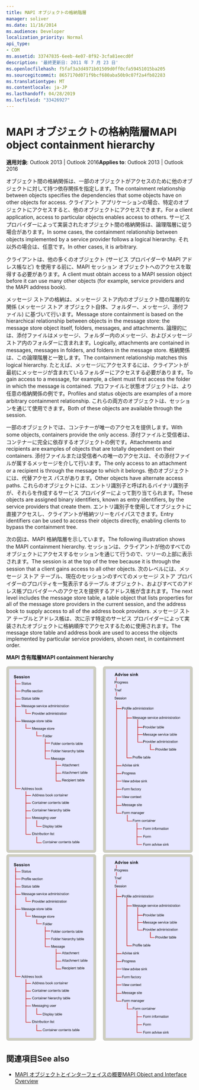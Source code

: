 ```yaml
---
title: MAPI オブジェクトの格納階層
manager: soliver
ms.date: 11/16/2014
ms.audience: Developer
localization_priority: Normal
api_type:
- COM
ms.assetid: 33747835-6eeb-4e07-8f92-3cfa81eecd0f
description: '最終更新日: 2011 年 7 月 23 日'
ms.openlocfilehash: f5faf3a3d4971b01509d0ff0cfa59451015ba205
ms.sourcegitcommit: 8657170d071f9bcf680aba50b9c07f2a4fb82283
ms.translationtype: MT
ms.contentlocale: ja-JP
ms.lasthandoff: 04/28/2019
ms.locfileid: "33426927"
---
```

# <a name="mapi-object-containment-hierarchy"></a><span data-ttu-id="34b13-103">MAPI オブジェクトの格納階層</span><span class="sxs-lookup"><span data-stu-id="34b13-103">MAPI object containment hierarchy</span></span>
  
<span data-ttu-id="34b13-104">**適用対象**: Outlook 2013 | Outlook 2016</span><span class="sxs-lookup"><span data-stu-id="34b13-104">**Applies to**: Outlook 2013 | Outlook 2016</span></span> 
  
<span data-ttu-id="34b13-105">オブジェクト間の格納関係は、一部のオブジェクトがアクセスのために他のオブジェクトに対して持つ依存関係を指定します。</span><span class="sxs-lookup"><span data-stu-id="34b13-105">The containment relationship between objects specifies the dependencies that some objects have on other objects for access.</span></span> <span data-ttu-id="34b13-106">クライアント アプリケーションの場合、特定のオブジェクトにアクセスすると、他のオブジェクトにアクセスできます。</span><span class="sxs-lookup"><span data-stu-id="34b13-106">For a client application, access to particular objects enables access to others.</span></span> <span data-ttu-id="34b13-107">サービス プロバイダーによって実装されたオブジェクト間の格納関係は、論理階層に従う場合があります。</span><span class="sxs-lookup"><span data-stu-id="34b13-107">In some cases, the containment relationship between objects implemented by a service provider follows a logical hierarchy.</span></span> <span data-ttu-id="34b13-108">それ以外の場合は、任意です。</span><span class="sxs-lookup"><span data-stu-id="34b13-108">In other cases, it is arbitrary.</span></span> 
  
<span data-ttu-id="34b13-109">クライアントは、他の多くのオブジェクト (サービス プロバイダーや MAPI アドレス帳など) を使用する前に、MAPI セッション オブジェクトへのアクセスを取得する必要があります。</span><span class="sxs-lookup"><span data-stu-id="34b13-109">A client must obtain access to a MAPI session object before it can use many other objects (for example, service providers and the MAPI address book).</span></span>
  
<span data-ttu-id="34b13-110">メッセージ ストアの格納は、メッセージ ストア内のオブジェクト間の階層的な関係 (メッセージ ストア オブジェクト自体、フォルダー、メッセージ、添付ファイル) に基づいて行います。</span><span class="sxs-lookup"><span data-stu-id="34b13-110">Message store containment is based on the hierarchical relationship between objects in the message store: the message store object itself, folders, messages, and attachments.</span></span> <span data-ttu-id="34b13-111">論理的には、添付ファイルはメッセージ、フォルダー内のメッセージ、およびメッセージ ストア内のフォルダーに含まれます。</span><span class="sxs-lookup"><span data-stu-id="34b13-111">Logically, attachments are contained in messages, messages in folders, and folders in the message store.</span></span> <span data-ttu-id="34b13-112">格納関係は、この論理階層と一致します。</span><span class="sxs-lookup"><span data-stu-id="34b13-112">The containment relationship matches this logical hierarchy.</span></span> <span data-ttu-id="34b13-113">たとえば、メッセージにアクセスするには、クライアントが最初にメッセージが含まれているフォルダーにアクセスする必要があります。</span><span class="sxs-lookup"><span data-stu-id="34b13-113">To gain access to a message, for example, a client must first access the folder in which the message is contained.</span></span> <span data-ttu-id="34b13-114">プロファイルと状態オブジェクトは、より任意の格納関係の例です。</span><span class="sxs-lookup"><span data-stu-id="34b13-114">Profiles and status objects are examples of a more arbitrary containment relationship.</span></span> <span data-ttu-id="34b13-115">これらの両方のオブジェクトは、セッションを通じて使用できます。</span><span class="sxs-lookup"><span data-stu-id="34b13-115">Both of these objects are available through the session.</span></span> 
  
<span data-ttu-id="34b13-116">一部のオブジェクトでは、コンテナーが唯一のアクセスを提供します。</span><span class="sxs-lookup"><span data-stu-id="34b13-116">With some objects, containers provide the only access.</span></span> <span data-ttu-id="34b13-117">添付ファイルと受信者は、コンテナーに完全に依存するオブジェクトの例です。</span><span class="sxs-lookup"><span data-stu-id="34b13-117">Attachments and recipients are examples of objects that are totally dependent on their containers.</span></span> <span data-ttu-id="34b13-118">添付ファイルまたは受信者への唯一のアクセスは、その添付ファイルが属するメッセージを介して行います。</span><span class="sxs-lookup"><span data-stu-id="34b13-118">The only access to an attachment or a recipient is through the message to which it belongs.</span></span> <span data-ttu-id="34b13-119">他のオブジェクトには、代替アクセス パスがあります。</span><span class="sxs-lookup"><span data-stu-id="34b13-119">Other objects have alternate access paths.</span></span> <span data-ttu-id="34b13-120">これらのオブジェクトには、エントリ識別子と呼ばれるバイナリ識別子が、それらを作成するサービス プロバイダーによって割り当てられます。</span><span class="sxs-lookup"><span data-stu-id="34b13-120">These objects are assigned binary identifiers, known as entry identifiers, by the service providers that create them.</span></span> <span data-ttu-id="34b13-121">エントリ識別子を使用してオブジェクトに直接アクセスし、クライアントが格納ツリーをバイパスできます。</span><span class="sxs-lookup"><span data-stu-id="34b13-121">Entry identifiers can be used to access their objects directly, enabling clients to bypass the containment tree.</span></span> 
  
<span data-ttu-id="34b13-122">次の図は、MAPI 格納階層を示しています。</span><span class="sxs-lookup"><span data-stu-id="34b13-122">The following illustration shows the MAPI containment hierarchy.</span></span> <span data-ttu-id="34b13-123">セッションは、クライアントが他のすべてのオブジェクトにアクセスするセッションを通じて行うので、ツリーの上部に表示されます。</span><span class="sxs-lookup"><span data-stu-id="34b13-123">The session is at the top of the tree because it is through the session that a client gains access to all other objects.</span></span> <span data-ttu-id="34b13-124">次のレベルには、メッセージ ストア テーブル、現在のセッションのすべてのメッセージ ストア プロバイダーのプロパティを一覧表示するテーブル オブジェクト、およびすべてのアドレス帳プロバイダーへのアクセスを提供するアドレス帳が含まれます。</span><span class="sxs-lookup"><span data-stu-id="34b13-124">The next level includes the message store table, a table object that lists properties for all of the message store providers in the current session, and the address book to supply access to all of the address book providers.</span></span> <span data-ttu-id="34b13-125">メッセージ ストア テーブルとアドレス帳は、次に示す特定のサービス プロバイダーによって実装されたオブジェクトに格納順序でアクセスするために使用されます。</span><span class="sxs-lookup"><span data-stu-id="34b13-125">The message store table and address book are used to access the objects implemented by particular service providers, shown next, in containment order.</span></span>
  
<span data-ttu-id="34b13-126">**MAPI 含有階層**</span><span class="sxs-lookup"><span data-stu-id="34b13-126">**MAPI containment hierarchy**</span></span>
  
<span data-ttu-id="34b13-127">![MAPI 格納階層](media/amapi_41.gif "MAPI 格納階層")</span><span class="sxs-lookup"><span data-stu-id="34b13-127">![MAPI containment hierarchy](media/amapi_41.gif "MAPI containment hierarchy")</span></span>
  
## <a name="see-also"></a><span data-ttu-id="34b13-128">関連項目</span><span class="sxs-lookup"><span data-stu-id="34b13-128">See also</span></span>

- [<span data-ttu-id="34b13-129">MAPI オブジェクトとインターフェイスの概要</span><span class="sxs-lookup"><span data-stu-id="34b13-129">MAPI Object and Interface Overview</span></span>](mapi-object-and-interface-overview.md)

